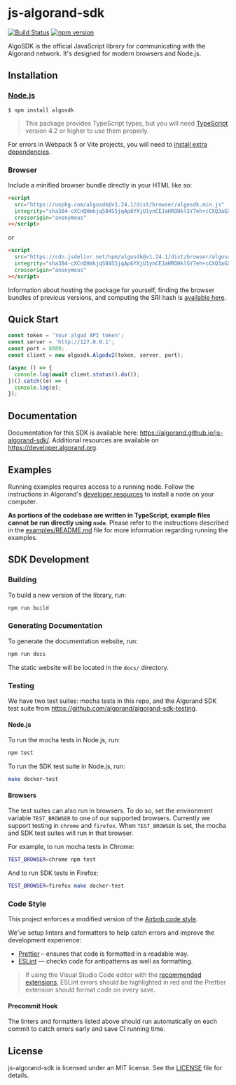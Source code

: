 # js-algorand-sdk

[![Build Status](https://travis-ci.com/algorand/js-algorand-sdk.svg?branch=master)](https://travis-ci.com/algorand/js-algorand-sdk) [![npm version](https://badge.fury.io/js/algosdk.svg)](https://www.npmjs.com/package/algosdk)

AlgoSDK is the official JavaScript library for communicating with the Algorand network. It's designed for modern browsers and Node.js.

## Installation

### [Node.js](https://nodejs.org/en/download/)

```
$ npm install algosdk
```

> This package provides TypeScript types, but you will need [TypeScript](https://www.typescriptlang.org/) version 4.2 or higher to use them properly.

For errors in Webpack 5 or Vite projects, you will need to [install extra dependencies](FAQ.md#it-says-error-cant-resolve-in-the-sdk).

### Browser

Include a minified browser bundle directly in your HTML like so:

```html
<script
  src="https://unpkg.com/algosdk@v1.24.1/dist/browser/algosdk.min.js"
  integrity="sha384-cXCnQHmkjqS84S5jqAp6YXjU1ynCEJaHROHklSY7eh+cCXQ3aGX0oSgJSfQgDF5y"
  crossorigin="anonymous"
></script>
```

or

```html
<script
  src="https://cdn.jsdelivr.net/npm/algosdk@v1.24.1/dist/browser/algosdk.min.js"
  integrity="sha384-cXCnQHmkjqS84S5jqAp6YXjU1ynCEJaHROHklSY7eh+cCXQ3aGX0oSgJSfQgDF5y"
  crossorigin="anonymous"
></script>
```

Information about hosting the package for yourself, finding the browser bundles of previous versions, and computing the SRI hash is [available here](FAQ.md).

## Quick Start

```javascript
const token = 'Your algod API token';
const server = 'http://127.0.0.1';
const port = 8080;
const client = new algosdk.Algodv2(token, server, port);

(async () => {
  console.log(await client.status().do());
})().catch((e) => {
  console.log(e);
});
```

## Documentation

Documentation for this SDK is available here: https://algorand.github.io/js-algorand-sdk/. Additional resources are available on https://developer.algorand.org.

## Examples

Running examples requires access to a running node. Follow the instructions in Algorand's [developer resources](https://developer.algorand.org/docs/run-a-node/setup/install/) to install a node on your computer.

**As portions of the codebase are written in TypeScript, example files cannot be run directly using `node`**. Please refer to the instructions described in the [examples/README.md](examples/README.md) file for more information regarding running the examples.

## SDK Development

### Building

To build a new version of the library, run:

```bash
npm run build
```

### Generating Documentation

To generate the documentation website, run:

```bash
npm run docs
```

The static website will be located in the `docs/` directory.

### Testing

We have two test suites: mocha tests in this repo, and the Algorand SDK test suite from https://github.com/algorand/algorand-sdk-testing.

#### Node.js

To run the mocha tests in Node.js, run:

```bash
npm test
```

To run the SDK test suite in Node.js, run:

```bash
make docker-test
```

#### Browsers

The test suites can also run in browsers. To do so, set the environment variable `TEST_BROWSER` to
one of our supported browsers. Currently we support testing in `chrome` and `firefox`. When
`TEST_BROWSER` is set, the mocha and SDK test suites will run in that browser.

For example, to run mocha tests in Chrome:

```bash
TEST_BROWSER=chrome npm test
```

And to run SDK tests in Firefox:

```bash
TEST_BROWSER=firefox make docker-test
```

### Code Style

This project enforces a modified version of the [Airbnb code style](https://github.com/airbnb/javascript).

We've setup linters and formatters to help catch errors and improve the development experience:

- [Prettier](https://prettier.io/) – ensures that code is formatted in a readable way.
- [ESLint](https://eslint.org/) — checks code for antipatterns as well as formatting.

> If using the Visual Studio Code editor with the [recommended extensions](.vscode/extensions.json), ESLint errors should be highlighted in red and the Prettier extension should format code on every save.

#### Precommit Hook

The linters and formatters listed above should run automatically on each commit to catch errors early and save CI running time.

## License

js-algorand-sdk is licensed under an MIT license. See the [LICENSE](https://github.com/algorand/js-algorand-sdk/blob/master/LICENSE) file for details.
